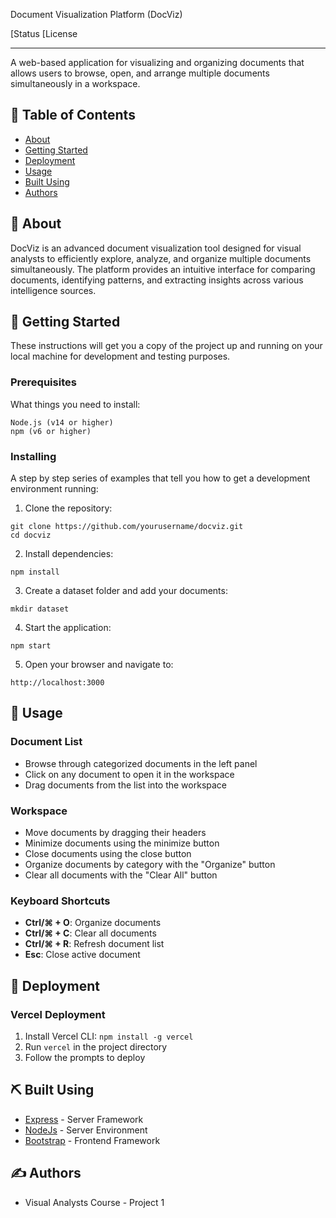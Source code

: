 
  
 


Document Visualization Platform (DocViz)



[Status
[License



---

 A web-based application for visualizing and organizing documents that allows users to browse, open, and arrange multiple documents simultaneously in a workspace.
     


## 📝 Table of Contents

- [About](#about)
- [Getting Started](#getting_started)
- [Deployment](#deployment)
- [Usage](#usage)
- [Built Using](#built_using)
- [Authors](#authors)

## 🧐 About 

DocViz is an advanced document visualization tool designed for visual analysts to efficiently explore, analyze, and organize multiple documents simultaneously. The platform provides an intuitive interface for comparing documents, identifying patterns, and extracting insights across various intelligence sources.

## 🏁 Getting Started 

These instructions will get you a copy of the project up and running on your local machine for development and testing purposes.

### Prerequisites

What things you need to install:

```
Node.js (v14 or higher)
npm (v6 or higher)
```

### Installing

A step by step series of examples that tell you how to get a development environment running:

1. Clone the repository:
```
git clone https://github.com/yourusername/docviz.git
cd docviz
```

2. Install dependencies:
```
npm install
```

3. Create a dataset folder and add your documents:
```
mkdir dataset
```

4. Start the application:
```
npm start
```

5. Open your browser and navigate to:
```
http://localhost:3000
```

## 🎈 Usage 

### Document List
- Browse through categorized documents in the left panel
- Click on any document to open it in the workspace
- Drag documents from the list into the workspace

### Workspace
- Move documents by dragging their headers
- Minimize documents using the minimize button
- Close documents using the close button
- Organize documents by category with the "Organize" button
- Clear all documents with the "Clear All" button

### Keyboard Shortcuts
- **Ctrl/⌘ + O**: Organize documents
- **Ctrl/⌘ + C**: Clear all documents
- **Ctrl/⌘ + R**: Refresh document list
- **Esc**: Close active document

## 🚀 Deployment 

### Vercel Deployment
1. Install Vercel CLI: `npm install -g vercel`
2. Run `vercel` in the project directory
3. Follow the prompts to deploy

## ⛏️ Built Using 

- [Express](https://expressjs.com/) - Server Framework
- [NodeJs](https://nodejs.org/en/) - Server Environment
- [Bootstrap](https://getbootstrap.com/) - Frontend Framework

## ✍️ Authors 

- Visual Analysts Course - Project 1
